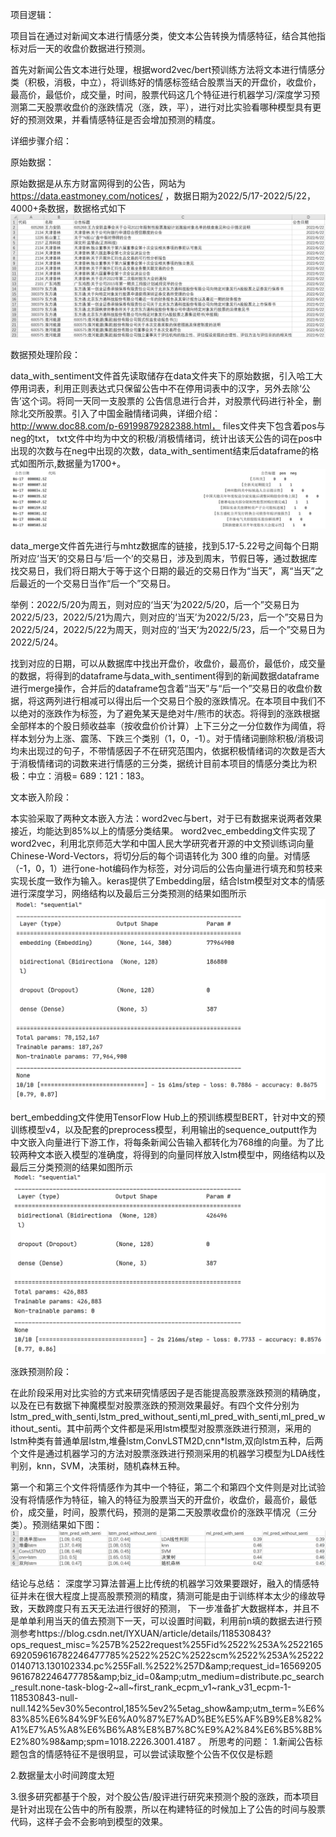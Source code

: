 项目逻辑：

项目旨在通过对新闻文本进行情感分类，使文本公告转换为情感特征，结合其他指标对后一天的收盘价数据进行预测。

首先对新闻公告文本进行处理，根据word2vec/bert预训练方法将文本进行情感分类（积极，消极，中立），将训练好的情感标签结合股票当天的开盘价，收盘价，最高价，最低价，成交量，时间，股票代码这几个特征进行机器学习/深度学习预测第二天股票收盘价的涨跌情况（涨，跌，平），进行对比实验看哪种模型具有更好的预测效果，并看情感特征是否会增加预测的精度。

详细步骤介绍：

原始数据：

原始数据是从东方财富网得到的公告，网站为 https://data.eastmoney.com/notices/ ，数据日期为2022/5/17-2022/5/22，4000+条数据，数据格式如下
![image](https://github.com/hao990813/NLP_project_test/blob/master/60ac92c8e2ebffac176032835055f1d.png)

数据预处理阶段：

data_with_sentiment文件首先读取储存在data文件夹下的原始数据，引入哈工大停用词表，利用正则表达式只保留公告中不在停用词表中的汉字，另外去除‘公告’这个词。将同一天同一支股票的
公告信息进行合并，对股票代码进行补全，删除北交所股票。引入了中国金融情绪词典，详细介绍： http://www.doc88.com/p-69199879282388.html， files文件夹下包含着pos与neg的txt，
txt文件中均为中文的积极/消极情绪词，统计出该天公告的词在pos中出现的次数与在neg中出现的次数，data_with_sentiment结束后dataframe的格式如图所示,数据量为1700+。
![image](https://github.com/hao990813/NLP_project_test/blob/master/5ffcd6642edc78183049133bbb05b0e.png)

data_merge文件首先进行与mhtz数据库的链接，找到5.17-5.22号之间每个日期所对应‘当天’的交易日与‘后一个’的交易日，涉及到周末，节假日等，通过数据库找交易日，我们将日期大于等于这个日期的最近的交易日作为“当天”，离“当天”之后最近的一个交易日当作“后一个”交易日。

举例：2022/5/20为周五，则对应的‘当天’为2022/5/20，后一个”交易日为2022/5/23，2022/5/21为周六，则对应的‘当天’为2022/5/23，后一个”交易日为2022/5/24，2022/5/22为周天，则对应的‘当天’为2022/5/23，后一个”交易日为2022/5/24。

找到对应的日期，可以从数据库中找出开盘价，收盘价，最高价，最低价，成交量的数据，将得到的dataframe与data_with_sentiment得到的新闻数据dataframe进行merge操作，合并后的dataframe包含着“当天”与“后一个”交易日的收盘价数据，将这两列进行相减可以得出后一个交易日个股的涨跌情况。在本项目中我们不以绝对的涨跌作为标签，为了避免某天是绝对牛/熊市的状态。将得到的涨跌根据全部样本的个股日频收益率（按收盘价价计算）上下三分之一分位数作为阈值，将样本划分为上涨、震荡、下跌三个类别（1，0，-1）。对于情绪词删除积极/消极词均未出现过的句子，不带情感因子不在研究范围内，依据积极情绪词的次数是否大于消极情绪词的词数来进行情感的三分类，据统计目前本项目的情感分类比为积极：中立：消极= 689：121：183。

文本嵌入阶段：

本实验采取了两种文本嵌入方法：word2vec与bert，对于已有数据来说两者效果接近，均能达到85%以上的情感分类结果。
word2vec_embedding文件实现了word2vec，利用北京师范大学和中国人民大学研究者开源的中文预训练词向量 Chinese-Word-Vectors，将切分后的每个词语转化为 300 维的向量。对情感（-1，0，1）进行one-hot编码作为标签，对分词后的公告向量进行填充和剪枝来实现长度一致作为输入。keras提供了Embedding层，结合lstm模型对文本的情感进行深度学习，网络结构以及最后三分类预测的结果如图所示
![image](https://github.com/hao990813/NLP_project_test/blob/master/3fff915bab5fe2797278ee4a397ff0a.png)

bert_embedding文件使用TensorFlow Hub上的预训练模型BERT，针对中文的预训练模型v4，以及配套的preprocess模型，利用输出的sequence_outputt作为中文嵌入向量进行下游工作，将每条新闻公告输入都转化为768维的向量。为了比较两种文本嵌入模型的准确度，将得到的向量同样放入lstm模型中，网络结构以及最后三分类预测的结果如图所示
![image](https://github.com/hao990813/NLP_project_test/blob/master/9b5d4b5929f422f6d971177ae56029f.png)

涨跌预测阶段：

在此阶段采用对比实验的方式来研究情感因子是否能提高股票涨跌预测的精确度，以及在已有数据下神魔模型对股票涨跌的预测效果最好。有四个文件分别为lstm_pred_with_senti,lstm_pred_without_senti,ml_pred_with_senti,ml_pred_without_senti。其中前两个文件都是采用lstm模型对股票涨跌进行预测，采用的lstm种类有普通单层lstm,堆叠lstm,ConvLSTM2D,cnn*lstm,双向lstm五种，后两个文件是通过机器学习的方法对股票涨跌进行预测采用的机器学习模型为LDA线性判别，knn，SVM，决策树，随机森林五种。

第一个和第三个文件将情感作为其中一个特征，第二个和第四个文件则是对比试验没有将情感作为特征，输入的特征为股票当天的开盘价，收盘价，最高价，最低价，成交量，时间，股票代码，预测的是第二天股票收盘价的涨跌平情况（三分类）。预测结果如下图：
![image](https://github.com/hao990813/NLP_project_test/blob/master/135a0c87855c60ea21f2bff2107c27a.png)

结论与总结：
深度学习算法普遍上比传统的机器学习效果要跟好，融入的情感特征并未在很大程度上提高股票预测的精度，猜测可能是由于训练样本太少的缘故导致，天数跨度只有五天无法进行很好的预测，
下一步准备扩大数据样本，并且不是单单利用当天的值去预测下一天，可以设置时间戳，利用前n填的数据去进行预测参考https://blog.csdn.net/IYXUAN/article/details/118530843?ops_request_misc=%257B%2522request%255Fid%2522%253A%2522165692059616782246477785%2522%252C%2522scm%2522%253A%252220140713.130102334.pc%255Fall.%2522%257D&amp;amp;request_id=165692059616782246477785&amp;amp;biz_id=0&amp;amp;utm_medium=distribute.pc_search_result.none-task-blog-2~all~first_rank_ecpm_v1~rank_v31_ecpm-1-118530843-null-null.142%5ev30%5econtrol,185%5ev2%5etag_show&amp;amp;utm_term=%E6%83%85%E6%84%9F%E6%A0%87%E7%AD%BE%E5%AF%B9%E8%82%A1%E7%A5%A8%E6%B6%A8%E8%B7%8C%E9%A2%84%E6%B5%8B%E2%80%98&amp;amp;spm=1018.2226.3001.4187
。
所思考的问题：
1.新闻公告标题包含的情感特征不是很明显，可以尝试读取整个公告不仅仅是标题

2.数据量太小时间跨度太短

3.很多研究都基于个股，对个股公告/股评进行研究来预测个股的涨跌，而本项目是针对出现在公告中的所有股票，所以在构建特征的时候加上了公告的时间与股票代码，这样子会不会影响到模型的效果。




















